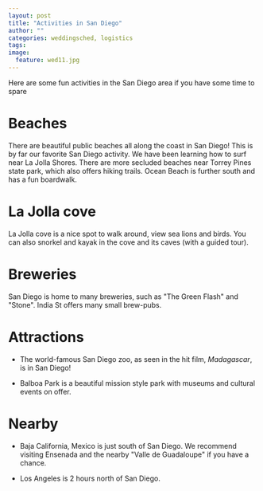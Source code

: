 ```yaml
---
layout: post
title: "Activities in San Diego"
author: ""
categories: weddingsched, logistics
tags:
image:
  feature: wed11.jpg
---
```


Here are some fun activities in the San Diego area if you have some time to spare

# Beaches

There are beautiful public beaches all along the coast in San Diego! This is by far our favorite San Diego activity. We have been learning how to surf near La Jolla Shores. There are more secluded beaches near Torrey Pines state park, which also offers hiking trails. Ocean Beach is further south and has a fun boardwalk.

# La Jolla cove

La Jolla cove is a nice spot to walk around, view sea lions and birds. You can also snorkel and kayak in the cove and its caves (with a guided tour).


# Breweries

San Diego is home to many breweries, such as "The Green Flash" and "Stone". India St offers many small brew-pubs.

# Attractions

* The world-famous San Diego zoo, as seen in the hit film, *Madagascar*, is in San Diego!

* Balboa Park is a beautiful mission style park with museums and cultural events on offer.

# Nearby

* Baja California, Mexico is just south of San Diego. We recommend visiting Ensenada and the nearby "Valle de Guadaloupe" if you have a chance.

* Los Angeles is 2 hours north of San Diego.
